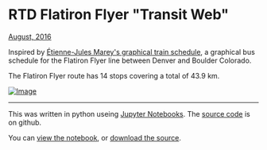 
# RTD Flatiron Flyer "Transit Web"

[<span class="pubdate">August, 2016</span>](https://natronics.github.io/RTD-FFweb/)

Inspired by [Étienne-Jules Marey's graphical train schedule](http://www.edwardtufte.com/bboard/q-and-a-fetch-msg?msg_id=0003zP), a graphical bus schedule for the Flatiron Flyer line between Denver and Boulder Colorado.




The Flatiron Flyer route has 14 stops covering a total of 43.9 km.












[![Image](https://natronics.github.io/RTD-FFweb/index_files/index_5_0.svg)](index_files/index_5_0.svg)



-------------------------------------------------

This was written in python useing [Jupyter Notebooks](https://jupyter.org/). The [source code](https://github.com/natronics/RTD-FFweb) is on github.

You can [view the notebook](http://nbviewer.jupyter.org/github/natronics/RTD-FFweb/blob/gh-pages/index.ipynb), or [download the source](https://github.com/natronics/RTD-FFweb/archive/gh-pages.zip).
